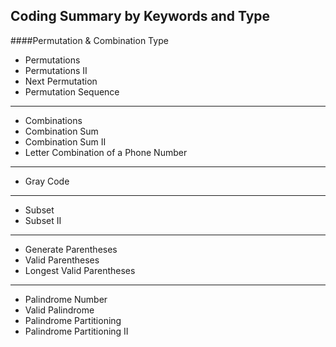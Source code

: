 ## Coding Summary by Keywords and Type

####Permutation & Combination Type
* Permutations
* Permutations II
* Next Permutation
* Permutation Sequence
----
* Combinations
* Combination Sum
* Combination Sum II
* Letter Combination of a Phone Number
----
* Gray Code
----
* Subset
* Subset II
----
* Generate Parentheses
* Valid Parentheses
* Longest Valid Parentheses
----
* Palindrome Number
* Valid Palindrome
* Palindrome Partitioning
* Palindrome Partitioning II
